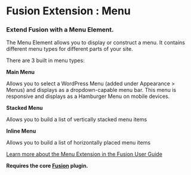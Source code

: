 # Fusion Extension : Menu

### Extend Fusion with a Menu Element.

The Menu Element allows you to display or construct a menu. It contains different menu types for different parts of your site.

There are 3 built in menu types:

**Main Menu**

Allows you to select a WordPress Menu (added under Appearance > Menus) and displays as a dropdown-capable menu bar. This menu is responsive and displays as a Hamburger Menu on mobile devices.

**Stacked Menu**

Allows you to build a list of vertically stacked menu items

**Inline Menu**

Allows you to build a list of horizontally placed menu items

[Learn more about the Menu Extension in the Fusion User Guide](http://agencydominion.helpscoutdocs.com/article/44-menu)

**Requires the core [Fusion](https://wordpress.org/plugins/fusion/) plugin.**